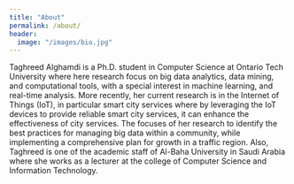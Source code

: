 ```yaml
---
title: "About"
permalink: /about/
header:
  image: "/images/bio.jpg"
---
```


Taghreed Alghamdi is a Ph.D. student in Computer Science at  Ontario Tech University where here research focus on big data analytics, data mining, and computational tools, with a special interest in machine learning, and real-time analysis.
More recently, her current research is in the Internet of Things (IoT), in particular smart city services where by leveraging the IoT devices to provide reliable smart city services, it can enhance the effectiveness of city services.
The focuses of her research to identify the best practices for managing big data within a community, while implementing a comprehensive plan for growth in a traffic region.
Also, Taghreed is one of the academic staff of Al-Baha University in Saudi Arabia where she works as a lecturer at the college of Computer Science and Information Technology. 

